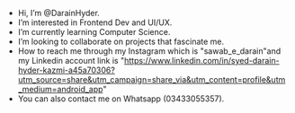 - Hi, I’m @DarainHyder.
- I’m interested in Frontend Dev and UI/UX.
- I’m currently learning Computer Science.
- I’m looking to collaborate on projects that fascinate me.
- How to reach me through my Instagram which is "sawab_e_darain"and my Linkedin account link is "https://www.linkedin.com/in/syed-darain-hyder-kazmi-a45a70306?utm_source=share&utm_campaign=share_via&utm_content=profile&utm_medium=android_app"
- You can also contact me on Whatsapp (03433055357).

<!---
DarainHyder/DarainHyder is a ✨ special ✨ repository because its `README.md` (this file) appears on your GitHub profile.
You can click the Preview link to take a look at your changes.
--->
